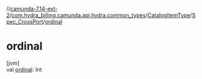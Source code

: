 //[camunda-7.14-ext-2](../../../../index.md)/[com.hydra_billing.camunda.api.hydra.common_types](../../index.md)/[CatalogItemType](../index.md)/[Spec_CrossPort](index.md)/[ordinal](ordinal.md)

# ordinal

[jvm]\
val [ordinal](ordinal.md): Int
